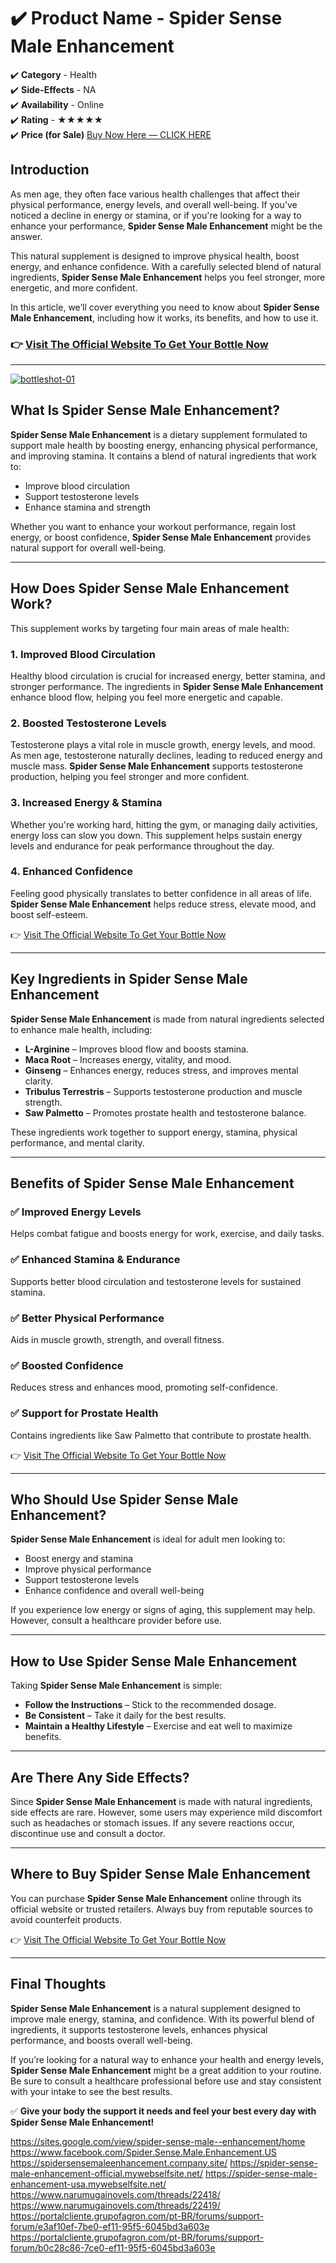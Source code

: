 # ✔️ Product Name - Spider Sense Male Enhancement  
✔️ **Category** - Health  
✔️ **Side-Effects** - NA  
✔️ **Availability** - Online  
✔️ **Rating** - ★★★★★  
✔️ **Price (for Sale)** [Buy Now Here — CLICK HERE](https://nutrapelican.com/nitric )  

## Introduction  
As men age, they often face various health challenges that affect their physical performance, energy levels, and overall well-being. If you’ve noticed a decline in energy or stamina, or if you're looking for a way to enhance your performance, **Spider Sense Male Enhancement** might be the answer.  

This natural supplement is designed to improve physical health, boost energy, and enhance confidence. With a carefully selected blend of natural ingredients, **Spider Sense Male Enhancement** helps you feel stronger, more energetic, and more confident.  

In this article, we’ll cover everything you need to know about **Spider Sense Male Enhancement**, including how it works, its benefits, and how to use it.  

### 👉 [Visit The Official Website To Get Your Bottle Now](https://nutrapelican.com/nitric)  

---

<a href="https://nutrapelican.com/nitric"><img src="https://phoenixmenshealthcenter.com/wp-content/uploads/2023/07/Dark-Orange-and-Dark-Blue-Furniture-Brand-Modern-and-Typographic-Facebook-Ad-YouTube-Thumbnail-1.png" alt="bottleshot-01" border="0"></a>

## What Is Spider Sense Male Enhancement?  
**Spider Sense Male Enhancement** is a dietary supplement formulated to support male health by boosting energy, enhancing physical performance, and improving stamina. It contains a blend of natural ingredients that work to:  
- Improve blood circulation  
- Support testosterone levels  
- Enhance stamina and strength  

Whether you want to enhance your workout performance, regain lost energy, or boost confidence, **Spider Sense Male Enhancement** provides natural support for overall well-being.  

---

## How Does Spider Sense Male Enhancement Work?  
This supplement works by targeting four main areas of male health:  

### 1. **Improved Blood Circulation**  
Healthy blood circulation is crucial for increased energy, better stamina, and stronger performance. The ingredients in **Spider Sense Male Enhancement** enhance blood flow, helping you feel more energetic and capable.  

### 2. **Boosted Testosterone Levels**  
Testosterone plays a vital role in muscle growth, energy levels, and mood. As men age, testosterone naturally declines, leading to reduced energy and muscle mass. **Spider Sense Male Enhancement** supports testosterone production, helping you feel stronger and more confident.  

### 3. **Increased Energy & Stamina**  
Whether you're working hard, hitting the gym, or managing daily activities, energy loss can slow you down. This supplement helps sustain energy levels and endurance for peak performance throughout the day.  

### 4. **Enhanced Confidence**  
Feeling good physically translates to better confidence in all areas of life. **Spider Sense Male Enhancement** helps reduce stress, elevate mood, and boost self-esteem.  

👉 [Visit The Official Website To Get Your Bottle Now](https://nutrapelican.com/nitric)  

---

## Key Ingredients in Spider Sense Male Enhancement  
**Spider Sense Male Enhancement** is made from natural ingredients selected to enhance male health, including:  

- **L-Arginine** – Improves blood flow and boosts stamina.  
- **Maca Root** – Increases energy, vitality, and mood.  
- **Ginseng** – Enhances energy, reduces stress, and improves mental clarity.  
- **Tribulus Terrestris** – Supports testosterone production and muscle strength.  
- **Saw Palmetto** – Promotes prostate health and testosterone balance.  

These ingredients work together to support energy, stamina, physical performance, and mental clarity.  

---

## Benefits of Spider Sense Male Enhancement  
### ✅ **Improved Energy Levels**  
Helps combat fatigue and boosts energy for work, exercise, and daily tasks.  

### ✅ **Enhanced Stamina & Endurance**  
Supports better blood circulation and testosterone levels for sustained stamina.  

### ✅ **Better Physical Performance**  
Aids in muscle growth, strength, and overall fitness.  

### ✅ **Boosted Confidence**  
Reduces stress and enhances mood, promoting self-confidence.  

### ✅ **Support for Prostate Health**  
Contains ingredients like Saw Palmetto that contribute to prostate health.  

👉 [Visit The Official Website To Get Your Bottle Now](https://nutrapelican.com/nitric)  

---

## Who Should Use Spider Sense Male Enhancement?  
**Spider Sense Male Enhancement** is ideal for adult men looking to:  
- Boost energy and stamina  
- Improve physical performance  
- Support testosterone levels  
- Enhance confidence and overall well-being  

If you experience low energy or signs of aging, this supplement may help. However, consult a healthcare provider before use.  

---

## How to Use Spider Sense Male Enhancement  
Taking **Spider Sense Male Enhancement** is simple:  
- **Follow the Instructions** – Stick to the recommended dosage.  
- **Be Consistent** – Take it daily for the best results.  
- **Maintain a Healthy Lifestyle** – Exercise and eat well to maximize benefits.  

---

## Are There Any Side Effects?  
Since **Spider Sense Male Enhancement** is made with natural ingredients, side effects are rare. However, some users may experience mild discomfort such as headaches or stomach issues. If any severe reactions occur, discontinue use and consult a doctor.  

---

## Where to Buy Spider Sense Male Enhancement  
You can purchase **Spider Sense Male Enhancement** online through its official website or trusted retailers. Always buy from reputable sources to avoid counterfeit products.  

👉 [Visit The Official Website To Get Your Bottle Now](https://nutrapelican.com/nitric)  

---

## Final Thoughts  
**Spider Sense Male Enhancement** is a natural supplement designed to improve male energy, stamina, and confidence. With its powerful blend of ingredients, it supports testosterone levels, enhances physical performance, and boosts overall well-being.  

If you’re looking for a natural way to enhance your health and energy levels, **Spider Sense Male Enhancement** might be a great addition to your routine. Be sure to consult a healthcare professional before use and stay consistent with your intake to see the best results.  

✅ **Give your body the support it needs and feel your best every day with Spider Sense Male Enhancement!**  

https://sites.google.com/view/spider-sense-male--enhancement/home
https://www.facebook.com/Spider.Sense.Male.Enhancement.US
https://spidersensemaleenhancement.company.site/
https://spider-sense-male-enhancement-official.mywebselfsite.net/
https://spider-sense-male-enhancement-usa.mywebselfsite.net/
https://www.narumugainovels.com/threads/22418/
https://www.narumugainovels.com/threads/22419/
https://portalcliente.grupofagron.com/pt-BR/forums/support-forum/e3af10ef-7be0-ef11-95f5-6045bd3a603e
https://portalcliente.grupofagron.com/pt-BR/forums/support-forum/b0c28c86-7ce0-ef11-95f5-6045bd3a603e
